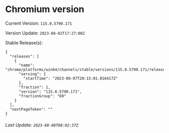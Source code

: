 # Chromium version

Current Version: `115.0.5790.171`

Version Update: `2023-08-02T17:27:00Z`

Stable Release(s):
```
{
  "releases": [
    {
      "name": "chrome/platforms/win64/channels/stable/versions/115.0.5790.171/releases/1691439301",
      "serving": {
        "startTime": "2023-08-07T20:15:01.016417Z"
      },
      "fraction": 1,
      "version": "115.0.5790.171",
      "fractionGroup": "69"
    }
  ],
  "nextPageToken": ""
}
```

###### Last Update: `2023-08-08T08:02:37Z`
        